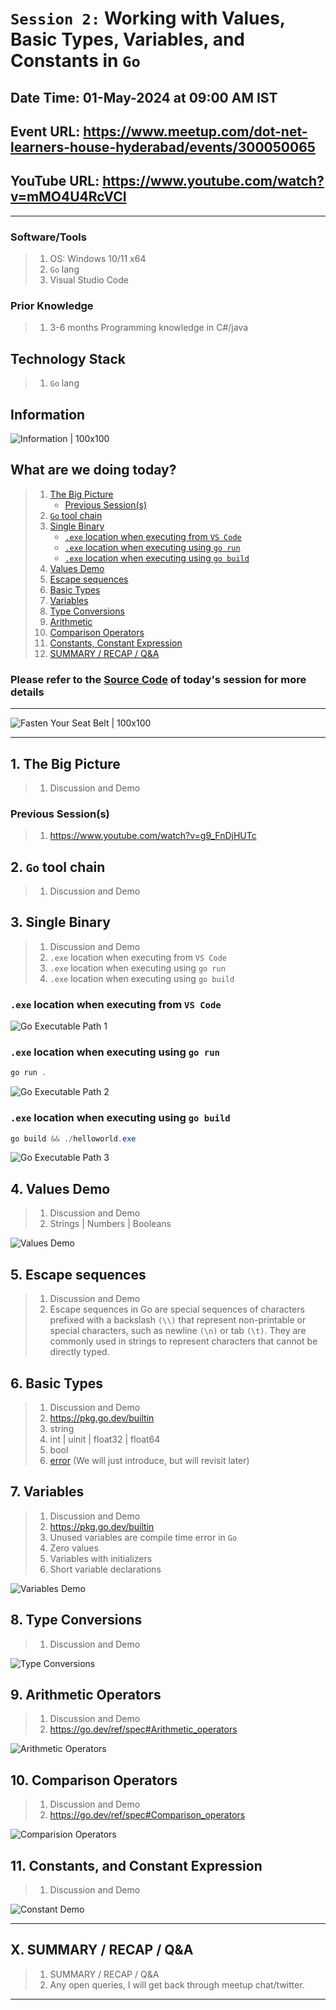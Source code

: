 # `Session 2:` Working with Values, Basic Types, Variables, and Constants in `Go`

## Date Time: 01-May-2024 at 09:00 AM IST

## Event URL: <https://www.meetup.com/dot-net-learners-house-hyderabad/events/300050065>

## YouTube URL: <https://www.youtube.com/watch?v=mMO4U4RcVCI>

---

### Software/Tools

> 1. OS: Windows 10/11 x64
> 1. `Go` lang
> 1. Visual Studio Code

### Prior Knowledge

> 1. 3-6 months Programming knowledge in C#/java

## Technology Stack

> 1. `Go` lang

## Information

![Information | 100x100](../images/Information.PNG)

## What are we doing today?

> 1. [The Big Picture](#1-the-big-picture)
>    - [Previous Session(s)](#previous-sessions)
> 1. [`Go` tool chain](#2-go-tool-chain)
> 1. [Single Binary](#3-single-binary)
>    - [`.exe` location when executing from `VS Code`](#exe-location-when-executing-from-vs-code)
>    - [`.exe` location when executing using `go run`](#exe-location-when-executing-using-go-run)
>    - [`.exe` location when executing using `go build`](#exe-location-when-executing-using-go-build)
> 1. [Values Demo](#4-values-demo)
> 1. [Escape sequences](#5-escape-sequences)
> 1. [Basic Types](#6-basic-types)
> 1. [Variables](#7-variables)
> 1. [Type Conversions](#8-type-conversions)
> 1. [Arithmetic](#9-arithmetic-operators)
> 1. [Comparison Operators](#10-comparison-operators)
> 1. [Constants, Constant Expression](#11-constants-and-constant-expression)
> 1. [SUMMARY / RECAP / Q&A](#x-summary--recap--qa)

### Please refer to the [**Source Code**](https://github.com/ViswanathaSwamy-PK-TechSkillz-Academy/learn-go-lang/tree/main/src/S2) of today's session for more details

---

![Fasten Your Seat Belt | 100x100](../images/SeatBelt.PNG)

---

## 1. The Big Picture

> 1. Discussion and Demo

### Previous Session(s)

> 1. <https://www.youtube.com/watch?v=g9_FnDjHUTc>

## 2. `Go` tool chain

> 1. Discussion and Demo

## 3. Single Binary

> 1. Discussion and Demo
> 1. `.exe` location when executing from `VS Code`
> 1. `.exe` location when executing using `go run`
> 1. `.exe` location when executing using `go build`

### `.exe` location when executing from `VS Code`

![Go Executable Path 1](../images/S2/Executable_Path_1.PNG)

### `.exe` location when executing using `go run`

```powershell
go run .
```

![Go Executable Path 2](../images/S2/Executable_Path_2.PNG)

### `.exe` location when executing using `go build`

```powershell
go build && ./helloworld.exe
```

![Go Executable Path 3](../images/S2/Executable_Path_3.PNG)

## 4. Values Demo

> 1. Discussion and Demo
> 1. Strings | Numbers | Booleans

![Values Demo](../images/S2/Values_Demo.PNG)

## 5. Escape sequences

> 1. Discussion and Demo
> 1. Escape sequences in Go are special sequences of characters prefixed with a backslash `(\\)` that represent non-printable or special characters, such as newline `(\n)` or tab `(\t)`. They are commonly used in strings to represent characters that cannot be directly typed.

## 6. Basic Types

> 1. Discussion and Demo
> 1. <https://pkg.go.dev/builtin>
> 1. string
> 1. int | uinit | float32 | float64
> 1. bool
> 1. [error](https://pkg.go.dev/builtin#error) (We will just introduce, but will revisit later)

## 7. Variables

> 1. Discussion and Demo
> 1. <https://pkg.go.dev/builtin>
> 1. Unused variables are compile time error in `Go`
> 1. Zero values
> 1. Variables with initializers
> 1. Short variable declarations

![Variables Demo](../images/S2/Variables_Demo.PNG)

## 8. Type Conversions

> 1. Discussion and Demo

![Type Conversions](../images/S2/Type_Conversion.PNG)

## 9. Arithmetic Operators

> 1. Discussion and Demo
> 1. <https://go.dev/ref/spec#Arithmetic_operators>

![Arithmetic Operators](../images/S2/Arithmetic_Operators.PNG)

## 10. Comparison Operators

> 1. Discussion and Demo
> 1. <https://go.dev/ref/spec#Comparison_operators>

![Comparision Operators](../images/S2/Comparision_Operators.PNG)

## 11. Constants, and Constant Expression

> 1. Discussion and Demo

![Constant Demo](../images/S2/Constant_Demo.PNG)

---

## X. SUMMARY / RECAP / Q&A

> 1. SUMMARY / RECAP / Q&A
> 2. Any open queries, I will get back through meetup chat/twitter.

---
